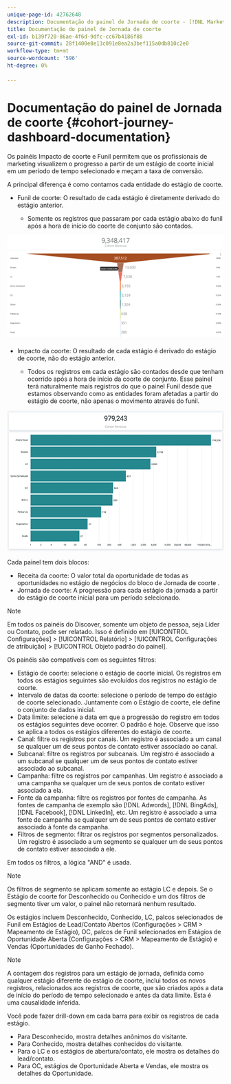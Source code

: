 ```yaml
---
unique-page-id: 42762648
description: Documentação do painel de Jornada de coorte - [!DNL Marketo Measure] - Documentação do produto
title: Documentação do painel de Jornada de coorte
exl-id: b139f720-86ae-4f6d-9dfc-cc67b4186f88
source-git-commit: 28f1400e8e13c091e8ea2a3bef115a0db810c2e0
workflow-type: tm+mt
source-wordcount: '596'
ht-degree: 0%

---
```


# Documentação do painel de Jornada de coorte {#cohort-journey-dashboard-documentation}

Os painéis Impacto de coorte e Funil permitem que os profissionais de marketing visualizem o progresso a partir de um estágio de coorte inicial em um período de tempo selecionado e meçam a taxa de conversão.

A principal diferença é como contamos cada entidade do estágio de coorte.

* Funil de coorte: O resultado de cada estágio é diretamente derivado do estágio anterior.

   * Somente os registros que passaram por cada estágio abaixo do funil após a hora de início do coorte de conjunto são contados.

![](assets/cohort-journey-dashboard-documentation-1.png)

* Impacto da coorte: O resultado de cada estágio é derivado do estágio de coorte, não do estágio anterior.

   * Todos os registros em cada estágio são contados desde que tenham ocorrido após a hora de início da coorte de conjunto. Esse painel terá naturalmente mais registros do que o painel Funil desde que estamos observando como as entidades foram afetadas a partir do estágio de coorte, não apenas o movimento através do funil.

![](assets/cohort-journey-dashboard-documentation-2.png)

Cada painel tem dois blocos:

* Receita da coorte: O valor total da oportunidade de todas as oportunidades no estágio de negócios do bloco de Jornada de coorte .
* Jornada de coorte: A progressão para cada estágio da jornada a partir do estágio de coorte inicial para um período selecionado.

>[!NOTE]
>
>Em todos os painéis do Discover, somente um objeto de pessoa, seja Líder ou Contato, pode ser relatado. Isso é definido em [!UICONTROL Configurações] > [!UICONTROL Relatório] > [!UICONTROL Configurações de atribuição] > [!UICONTROL Objeto padrão do painel].

Os painéis são compatíveis com os seguintes filtros:

* Estágio de coorte: selecione o estágio de coorte inicial. Os registros em todos os estágios seguintes são evoluídos dos registros no estágio de coorte.
* Intervalo de datas da coorte: selecione o período de tempo do estágio de coorte selecionado. Juntamente com o Estágio de coorte, ele define o conjunto de dados inicial.
* Data limite: selecione a data em que a progressão do registro em todos os estágios seguintes deve ocorrer. O padrão é hoje. Observe que isso se aplica a todos os estágios diferentes do estágio de coorte.
* Canal: filtre os registros por canais. Um registro é associado a um canal se qualquer um de seus pontos de contato estiver associado ao canal.
* Subcanal: filtre os registros por subcanais. Um registro é associado a um subcanal se qualquer um de seus pontos de contato estiver associado ao subcanal.
* Campanha: filtre os registros por campanhas. Um registro é associado a uma campanha se qualquer um de seus pontos de contato estiver associado a ela.
* Fonte da campanha: filtre os registros por fontes de campanha. As fontes de campanha de exemplo são [!DNL Adwords], [!DNL BingAds], [!DNL Facebook], [!DNL LinkedIn], etc. Um registro é associado a uma fonte de campanha se qualquer um de seus pontos de contato estiver associado à fonte da campanha.
* Filtros de segmento: filtrar os registros por segmentos personalizados. Um registro é associado a um segmento se qualquer um de seus pontos de contato estiver associado a ele.

Em todos os filtros, a lógica &quot;AND&quot; é usada.

>[!NOTE]
>
>Os filtros de segmento se aplicam somente ao estágio LC e depois. Se o Estágio de coorte for Desconhecido ou Conhecido e um dos filtros de segmento tiver um valor, o painel não retornará nenhum resultado.

Os estágios incluem Desconhecido, Conhecido, LC, palcos selecionados de Funil em Estágios de Lead/Contato Abertos (Configurações > CRM > Mapeamento de Estágio), OC, palcos de Funil selecionados em Estágios de Oportunidade Aberta (Configurações > CRM > Mapeamento de Estágio) e Vendas (Oportunidades de Ganho Fechado).

>[!NOTE]
>
>A contagem dos registros para um estágio de jornada, definida como qualquer estágio diferente do estágio de coorte, inclui todos os novos registros, relacionados aos registros de coorte, que são criados após a data de início do período de tempo selecionado e antes da data limite. Esta é uma causalidade inferida.

Você pode fazer drill-down em cada barra para exibir os registros de cada estágio.

* Para Desconhecido, mostra detalhes anônimos do visitante.
* Para Conhecido, mostra detalhes conhecidos do visitante.
* Para o LC e os estágios de abertura/contato, ele mostra os detalhes do lead/contato.
* Para OC, estágios de Oportunidade Aberta e Vendas, ele mostra os detalhes da Oportunidade.
